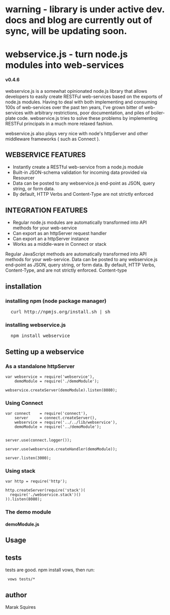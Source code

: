 # warning - library is under active dev. docs and blog are currently out of sync, will be updating soon.

# webservice.js - turn node.js modules into web-services
#### v0.4.6
webservice.js is a somewhat opinionated node.js library that allows developers to easily create RESTFul web-services based on the exports of node.js modules. Having to deal with both implementing and consuming 100s of web-services over the past ten years, I've grown bitter of web-services with arbitrary restrictions, poor documentation, and piles of boiler-plate code. webservice.js tries to solve these problems by implementing RESTFul principals in a much more relaxed fashion. 

webservice.js also plays very nice with node's httpServer and other middleware frameworks ( such as Connect ).


## WEBSERVICE FEATURES

- Instantly create a RESTful web-service from a node.js module
- Built-in JSON-schema validation for incoming data provided via Resourcer
- Data can be posted to any webservice.js end-point as JSON, query string, or form data.
- By default, HTTP Verbs and Content-Type are not strictly enforced

## INTEGRATION FEATURES

- Regular node.js modules are automatically transformed into API methods for your web-service
- Can export as an httpServer request handler
- Can export an a httpServer instance
- Works as a middle-ware in Connect or stack

Regular JavaScript methods are automatically transformed into API methods for your web-service. Data can be posted to any webservice.js end-point as JSON, query string, or form data. By default, HTTP Verbs, Content-Type, and  are not strictly enforced. Content-type

## installation

### installing npm (node package manager)
<pre>
  curl http://npmjs.org/install.sh | sh
</pre>

### installing webservice.js
<pre>
  npm install webservice
</pre>

## Setting up a webservice

### As a standalone httpServer

    var webservice = require('webservice'),
        demoModule = require('./demoModule');

    webservice.createServer(demoModule).listen(8080);

### Using Connect

    var connect    = require('connect'),
        server     = connect.createServer(),
        webservice = require('../../lib/webservice'),
        demoModule = require('../demoModule');


    server.use(connect.logger());

    server.use(webservice.createHandler(demoModule));

    server.listen(3000);

### Using stack

    var http = require('http');

    http.createServer(require('stack')(
      require('./webservice.stack')()
    )).listen(8080);



### The demo module

#### demoModule.js

## Usage

## tests

tests are good. npm install vows, then run:

     vows tests/*


## author

Marak Squires